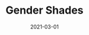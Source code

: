---
title: "Gender Shades"
authors:
    - "Joy Buolamwini"
categories: 
    - "AI"
    - "algorithms"
    - "race"
    - "gender"
link: "https://www.youtube.com/watch?v=TWWsW1w-BVo&feature=emb_title&ab_channel=MITMediaLab"
date: "2021-03-01"
---